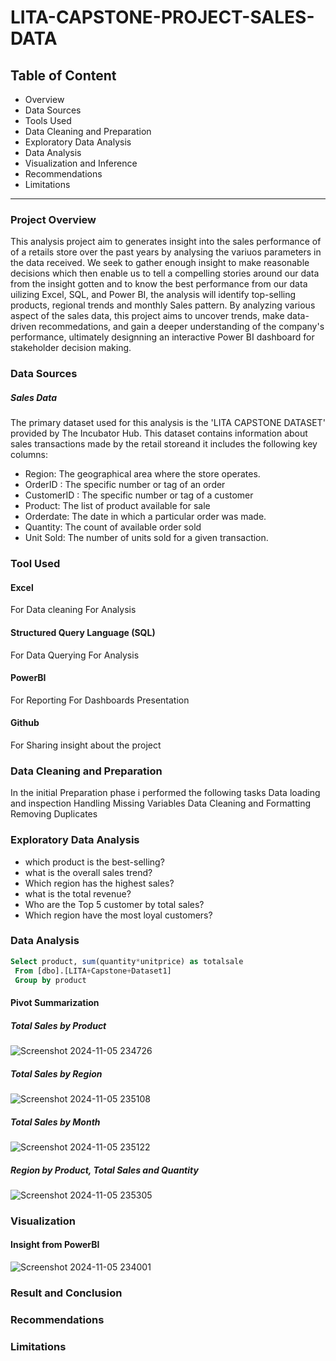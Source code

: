 # LITA-CAPSTONE-PROJECT-SALES-DATA

## Table of Content 
- Overview
- Data Sources
- Tools Used
- Data Cleaning and Preparation
- Exploratory Data Analysis
- Data Analysis
- Visualization and Inference
- Recommendations
- Limitations
----------------------------------------------------------------------------
### Project Overview
This analysis project aim to generates insight into the sales performance of of a retails store over the past years by analysing the variuos parameters in the data received.
We seek to gather enough insight to make reasonable decisions which then enable us to tell a compelling stories around our data from the insight gotten and to know the best performance from our data uilizing Excel, SQL, and Power BI, the analysis will identify top-selling products, regional trends and monthly Sales pattern. 
By analyzing various aspect of the sales data, this project aims to uncover trends, make data-driven recommedations, and gain a deeper understanding of the company's performance, ultimately designning an interactive Power BI dashboard for stakeholder decision making.

### Data Sources
##### Sales Data
The primary dataset used for this analysis is the 'LITA CAPSTONE DATASET' provided by The Incubator Hub. This dataset contains information about sales transactions made by the retail storeand it  includes the following key columns:
- Region: The geographical area where the store operates.
- OrderID : The specific number or tag of an order
- CustomerID : The specific number or tag of a customer
- Product: The list of product available for sale
- Orderdate: The date in which a particular order was made.
- Quantity: The count of available order sold
- Unit Sold: The number of units sold for a given transaction.



### Tool Used
#### Excel
  For Data cleaning
  For Analysis
  
#### Structured Query Language (SQL)
  For Data Querying
  For Analysis
  
#### PowerBI
For Reporting
For Dashboards Presentation

#### Github
For Sharing insight about the project

### Data Cleaning and Preparation
In the initial Preparation phase i performed the following tasks
Data loading and inspection
Handling Missing Variables
Data Cleaning and Formatting
Removing Duplicates

### Exploratory Data Analysis
- which product is the best-selling?
- what is the overall sales trend?
- Which region has the highest sales?
- what is the total revenue?
- Who are the Top 5 customer by total sales?
- Which region have the most loyal customers?

### Data Analysis
```SQL
Select product, sum(quantity*unitprice) as totalsale
 From [dbo].[LITA+Capstone+Dataset1]
 Group by product
```


#### Pivot Summarization
##### Total Sales by Product
![Screenshot 2024-11-05 234726](https://github.com/user-attachments/assets/85d97ae5-2071-41f9-a026-6cb06e296d53)
##### Total Sales by Region
![Screenshot 2024-11-05 235108](https://github.com/user-attachments/assets/aa0c8c66-42d9-426a-a312-61a6d927eec7)

##### Total Sales by Month
![Screenshot 2024-11-05 235122](https://github.com/user-attachments/assets/e6537df5-8266-4a08-a9b7-95be3e62ff63)

##### Region by Product, Total Sales and Quantity
![Screenshot 2024-11-05 235305](https://github.com/user-attachments/assets/a920e5ec-c231-4804-89fd-acf7a5b54ec4)


### Visualization
#### Insight from PowerBI
![Screenshot 2024-11-05 234001](https://github.com/user-attachments/assets/3401b836-d70e-47e7-9d72-a78d379a42ed)


### Result and Conclusion

### Recommendations


### Limitations

